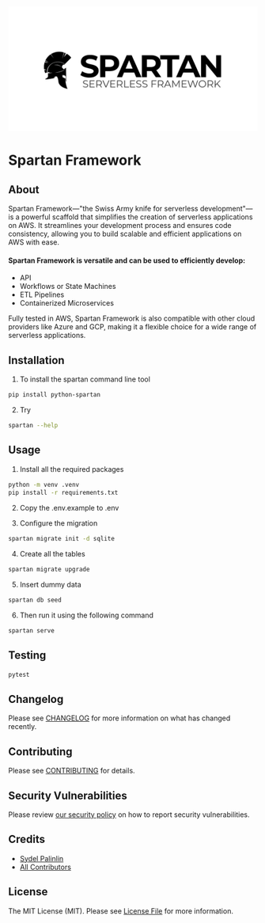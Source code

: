 <p align="center"><img src="docs/ssf_banner.png" alt="Social Card of Spartan"></p>

# Spartan Framework

## About
Spartan Framework—"the Swiss Army knife for serverless development"—is a powerful scaffold that simplifies the creation of serverless applications on AWS. It streamlines your development process and ensures code consistency, allowing you to build scalable and efficient applications on AWS with ease.

#### Spartan Framework is versatile and can be used to efficiently develop:
- API
- Workflows or State Machines
- ETL Pipelines
- Containerized Microservices

Fully tested in AWS, Spartan Framework is also compatible with other cloud providers like Azure and GCP, making it a flexible choice for a wide range of serverless applications.


## Installation
1. To install the spartan command line tool
```bash
pip install python-spartan
```

2. Try
```bash
spartan --help
```

## Usage
1. Install all the required packages
```bash
python -m venv .venv
pip install -r requirements.txt
```
2. Copy the .env.example to .env

3. Configure the migration
```bash
spartan migrate init -d sqlite
```

4. Create all the tables
```bash
spartan migrate upgrade
```

5. Insert dummy data
```bash
spartan db seed
```

6. Then run it using the following command
```bash
spartan serve
```

## Testing
```bash
pytest
```

## Changelog

Please see [CHANGELOG](CHANGELOG.md) for more information on what has changed recently.

## Contributing

Please see [CONTRIBUTING](./docs/CONTRIBUTING.md) for details.

## Security Vulnerabilities

Please review [our security policy](../../security/policy) on how to report security vulnerabilities.

## Credits

- [Sydel Palinlin](https://github.com/nerdmonkey)
- [All Contributors](../../contributors)

## License

The MIT License (MIT). Please see [License File](LICENSE) for more information.
